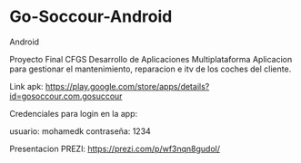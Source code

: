 # Go-Soccour-Android
Android




Proyecto Final CFGS Desarrollo de Aplicaciones Multiplataforma
Aplicacion para gestionar el mantenimiento, reparacion e itv de los coches del cliente.

Link apk: https://play.google.com/store/apps/details?id=gosoccour.com.gosuccour

Credenciales para login en la app:

usuario: mohamedk
contraseña: 1234


Presentacion PREZI:  https://prezi.com/p/wf3nqn8gudol/
